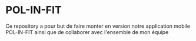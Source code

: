 # POL-IN-FIT
Ce repository a pour but de faire monter en version notre application mobile POL-IN-FIT ainsi que de collaborer avec l'ensemble de mon équipe
